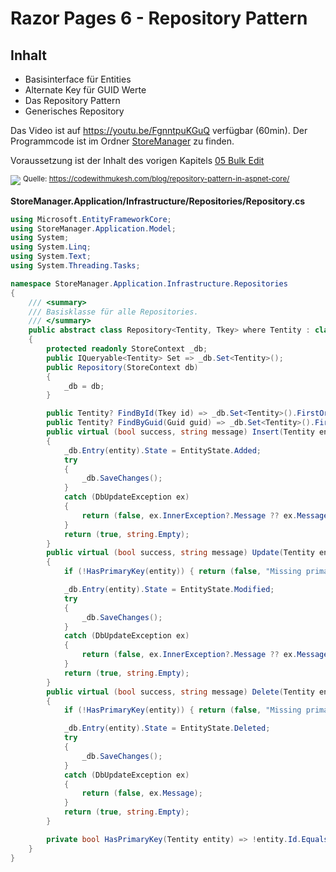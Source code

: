 # Razor Pages 6 - Repository Pattern

## Inhalt

- Basisinterface für Entities
- Alternate Key für GUID Werte
- Das Repository Pattern
- Generisches Repository

Das Video ist auf https://youtu.be/FgnntpuKGuQ verfügbar (60min). Der Programmcode ist im
Ordner [StoreManager](StoreManager) zu finden.

Voraussetzung ist der Inhalt des vorigen Kapitels [05 Bulk Edit](../05%20Bulk%20Edit/README.md)


![](https://codewithmukesh.com/wp-content/uploads/2020/06/custom-repo-versus-db-context-1024x579.png?ezimgfmt=ng:webp/ngcb32)
<sup>
Quelle: https://codewithmukesh.com/blog/repository-pattern-in-aspnet-core/
</sup>

**StoreManager.Application/Infrastructure/Repositories/Repository.cs**
```c#
using Microsoft.EntityFrameworkCore;
using StoreManager.Application.Model;
using System;
using System.Linq;
using System.Text;
using System.Threading.Tasks;

namespace StoreManager.Application.Infrastructure.Repositories
{
    /// <summary>
    /// Basisklasse für alle Repositories.
    /// </summary>
    public abstract class Repository<Tentity, Tkey> where Tentity : class, IEntity<Tkey> where Tkey : struct
    {
        protected readonly StoreContext _db;
        public IQueryable<Tentity> Set => _db.Set<Tentity>();
        public Repository(StoreContext db)
        {
            _db = db;
        }

        public Tentity? FindById(Tkey id) => _db.Set<Tentity>().FirstOrDefault(e => e.Id.Equals(id));
        public Tentity? FindByGuid(Guid guid) => _db.Set<Tentity>().FirstOrDefault(e => e.Guid == guid);
        public virtual (bool success, string message) Insert(Tentity entity)
        {
            _db.Entry(entity).State = EntityState.Added;
            try
            {
                _db.SaveChanges();
            }
            catch (DbUpdateException ex)
            {
                return (false, ex.InnerException?.Message ?? ex.Message);
            }
            return (true, string.Empty);
        }
        public virtual (bool success, string message) Update(Tentity entity)
        {
            if (!HasPrimaryKey(entity)) { return (false, "Missing primary key."); }

            _db.Entry(entity).State = EntityState.Modified;
            try
            {
                _db.SaveChanges();
            }
            catch (DbUpdateException ex)
            {
                return (false, ex.InnerException?.Message ?? ex.Message);
            }
            return (true, string.Empty);
        }
        public virtual (bool success, string message) Delete(Tentity entity)
        {
            if (!HasPrimaryKey(entity)) { return (false, "Missing primary key."); }

            _db.Entry(entity).State = EntityState.Deleted;
            try
            {
                _db.SaveChanges();
            }
            catch (DbUpdateException ex)
            {
                return (false, ex.Message);
            }
            return (true, string.Empty);
        }

        private bool HasPrimaryKey(Tentity entity) => !entity.Id.Equals(default);
    }
}
```